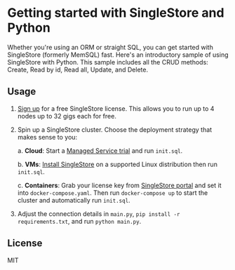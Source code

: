 Getting started with SingleStore and Python
===========================================


Whether you're using an ORM or straight SQL, you can get started with SingleStore (formerly MemSQL) fast. Here's an introductory sample of using SingleStore with Python. This sample includes all the CRUD methods: Create, Read by id, Read all, Update, and Delete.

Usage
-----

1. [Sign up](https://msql.co/2E8aBa2) for a free SingleStore license. This allows you to run up to 4 nodes up to 32 gigs each for free.

2. Spin up a SingleStore cluster. Choose the deployment strategy that makes sense to you:

   a. **Cloud**: Start a [Managed Service trial](https://msql.co/3iQ0SE8) and run `init.sql`.

   b. **VMs**: [Install SingleStore](https://msql.co/3ay2PCb) on a supported Linux distribution then run `init.sql`.

   c. **Containers**: Grab your license key from [SingleStore portal](https://msql.co/3fZoxjO) and set it into `docker-compose.yaml`. Then run `docker-compose up` to start the cluster and automatically run `init.sql`.

3. Adjust the connection details in `main.py`, `pip install -r requirements.txt`, and run `python main.py`.


License
-------

MIT
